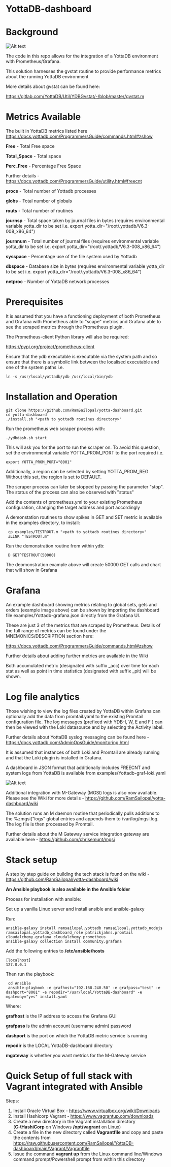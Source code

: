# YottaDB-dashboard


# Background


![Alt text](yottadb-graf.PNG?raw=true "YottaDB Dashboard")

The code in this repo allows for the integration of a YottaDB environment with Prometheus/Grafana.

This solution harnesses the gvstat routine to provide performance metrics about the running YottaDB environment

More details about gvstat can be found here:

https://gitlab.com/YottaDB/Util/YDBGvstat/-/blob/master/gvstat.m


# Metrics Available

The built in YottaDB metrics listed here https://docs.yottadb.com/ProgrammersGuide/commands.html#zshow

**Free** - Total Free space

**Total_Space** - Total space

**Perc_Free** - Percentage Free Space

Further details - https://docs.yottadb.com/ProgrammersGuide/utility.html#freecnt

**procs** - Total number of Yottadb processes

**globs** - Total number of globals

**routs** - Total number of routines

**journsp** - Total space taken by journal files in bytes (requires environmental variable yotta_dir to be set i.e. export yotta_dir="/root/.yottadb/V6.3-008_x86_64")

**journnum** - Total number of journal files (requires environmental variable yotta_dir to be set i.e. export yotta_dir="/root/.yottadb/V6.3-008_x86_64")

**sysspace** - Percentage use of the file system used by Yottadb

**dbspace** - Database size in bytes (requires environmental variable yotta_dir to be set i.e. export yotta_dir="/root/.yottadb/V6.3-008_x86_64")

**netproc** - Number of YottaDB network processes



# Prerequisites

It is assumed that you have a functioning deployment of both Prometheus and Grafana with Prometheus able to "scape" metrics and Grafana able to see the scraped metrics through the Prometheus plugin.

The Prometheus-client Python library will also be required:

https://pypi.org/project/prometheus-client

Ensure that the ydb executable is executable via the system path and so ensure that there is a symbolic link between the localised executable and one of the system paths i.e.

    ln -s /usr/local/yottadb/ydb /usr/local/bin/ydb


# Installation and Operation

    git clone https://github.com/RamSailopal/yotta-dashboard.git
    cd yotta-dashboard
    ./install.sh "<path to yottadb routines directory>"
    
Run the prometheus web scraper process with:
   
    ./ydbdash.sh start
   
This will ask you for the port to run the scraper on. To avoid this question, set the environmental variable YOTTA_PROM_PORT to the port required i.e.

    export YOTTA_PROM_PORT="8001"

Additionally, a region can be selected by setting YOTTA_PROM_REG. Without this set, the region is set to DEFAULT.
    
The scraper process can later be stopped by passing the parameter "stop". The status of the process can also be observed with "status"
    


Add the contents of prometheus.yml to your existing Prometheus configuration, changing the target address and port accordingly
     
A demonstation routines to show spikes in GET and SET metric is available in the examples directory, to install:

     cp examples/TESTROUT.m "<path to yottadb routines directory>"
     ZLINK "TESTROUT.m"
    
Run the demonstration routine from within ydb:

     D GET^TESTROUT(50000)
     
The deomonstration example above will create 50000 GET calls and chart that will show in Grafana


# Grafana

An example dashboard showing metrics relating to global sets, gets and orders (example image above) can be shown by importing the dashboard file examples/Yottadb-grafana.json directly from the Grafana UI.

These are just 3 of the metrics that are scraped by Prometheus. Details of the full range of metrics can be found under the MNEMONICS/DESCRIPTION section here:

https://docs.yottadb.com/ProgrammersGuide/commands.html#zshow

Further details about adding further metrics are available in the Wiki

Both accumulated metric (designated with suffix _acc) over time for each stat as well as point in time statistics (designated with suffix _pit) will be shown.


# Log file analytics

Those wishing to view the log files created by YottaDB within Grafana can optionally add the data from promtail.yaml to the existing Promtail configuration file. The log messages (prefixed with YDB-I, W, E and F ) can then be viewed with the Loki datasource and by selecting the Activity label.

Further details about YottaDB syslog messaging can be found here - https://docs.yottadb.com/AdminOpsGuide/monitoring.html

It is assumed that instances of both Loki and Promtail are already running and that the Loki plugin is installed in Grafana.

A dashboard in JSON format that additionally includes FREECNT and system logs from YottaDB is available from examples/Yottadb-graf-loki.yaml 

![Alt text](yottadb-graf2.PNG?raw=true "YottaDB Dashboard")

Additional integration with M-Gateway (MGSI) logs is also now available. Please see the Wiki for more details - https://github.com/RamSailopal/yotta-dashboard/wiki

The solution runs an M daemon routine that periodically pulls additions to the %zmgsi("logs" global entries and appends them to /var/log/mgsi.log. The log file is then processed by Promtail.

Further details about the M Gateway service integration gateway are available here - https://github.com/chrisemunt/mgsi


# Stack setup

A step by step guide on building the tech stack is found on the wiki - https://github.com/RamSailopal/yotta-dashboard/wiki

**An Ansible playbook is also available in the Ansible folder**

Process for installation with ansible:

Set up a vanilla Linux server and install ansible and ansible-galaxy


Run:

    ansible-galaxy install ramsailopal.yottadb ramsailopal.yottadb_nodejs ramsailopal.yottadb_dashboard_role patrickjahns.promtail cloudalchemy.grafana cloudalchemy.prometheus
    ansible-galaxy collection install community.grafana
    
Add the following entries to **/etc/ansible/hosts**

    [localhost]
    127.0.0.1

Then run the playbook:

     cd Ansible
     ansible-playbook -e grafhost="192.168.240.50" -e grafpass="test" -e dashport="8001" -e repodir="/usr/local/YottaDB-dashboard" -e mgateway="yes" install.yaml
     
Where:

**grafhost** is the IP address to access the Grafana GUI

**grafpass** is the admin account (username admin) password

**dashport** is the port on which the YottaDB metric service is running

**repodir** is the LOCAL YottaDB-dashboard directory

**mgateway** is whether you want metrics for the M-Gateway service     


# Quick Setup of full stack with Vagrant integrated with Ansible

Steps:

1. Install Oracle Virtual Box - https://www.virtualbox.org/wiki/Downloads
2. Install Hashicorp Vagrant - https://www.vagrantup.com/downloads
3. Create a new directory in the Vagrant installation directory (**C:\HashiCorp** on Windows **/opt/vagrant** on Linux)
4. Create a file in the new directory called **Vagrantfile** and copy and paste the contents from https://raw.githubusercontent.com/RamSailopal/YottaDB-dashboard/main/Vagrant/Vagrantfile
5. Issue the command **vagrant up** from the Linux command line/Windows command prompt/Powershell prompt from within this directory

